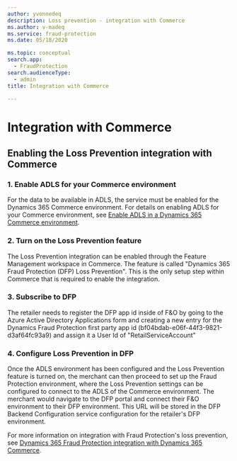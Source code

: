 ```yaml
---
author: yvonnedeq
description: Loss prevention - integration with Commerce
ms.author: v-madeq
ms.service: fraud-protection
ms.date: 05/18/2020

ms.topic: conceptual
search.app: 
  - FraudProtection
search.audienceType:
  - admin
title: Integration with Commerce

---
```



# Integration with Commerce


## Enabling the Loss Prevention integration with Commerce

### 1.	Enable ADLS for your Commerce environment
For the data to be available in ADLS, the service must be enabled for the Dynamics 365 Commerce environment. For details on enabling ADLS for your Commerce environment, see [Enable ADLS in a Dynamics 365 Commerce environment](https://nam06.safelinks.protection.outlook.com/?url=https%3A%2F%2Fdocs.microsoft.com%2Fen-us%2Fdynamics365%2Fcommerce%2Fenable-adls-environment&data=02%7C01%7CVenkat.Ganesan%40microsoft.com%7Ccf5b733b8bfe4b0a8a5808d7f9bba9cd%7C72f988bf86f141af91ab2d7cd011db47%7C1%7C0%7C637252456709418649&sdata=yyr87Ca7vxWSiaHT9b5v6zqKsD1MTs3zORC%2B0UZFaRo%3D&reserved=0).

### 2.	Turn on the Loss Prevention feature
The Loss Prevention integration can be enabled through the Feature Management workspace in Commerce. The feature is called "Dynamics 365 Fraud Protection (DFP) Loss Prevention". This is the only setup step within Commerce that is required to enable the integration.

### 3.	Subscribe to DFP
The retailer needs to register the DFP app id inside of F&O by going to the Azure Active Directory Applications form and creating a new entry for the Dynamics Fraud Protection first party app id (bf04bdab-e06f-44f3-9821-d3af64fc93a9) and assign it a User Id of "RetailServiceAccount"


### 4.	Configure Loss Prevention in DFP

Once the ADLS environment has been configured and the Loss Prevention feature is turned on, the merchant can then proceed to set up the Fraud Protection environment, where the Loss Prevention settings can be configured to connect to the ADLS of the Commerce environment. The merchant would navigate to the DFP portal and connect their F&O environment to their DFP environment. This URL will be stored in the DFP Backend Configuration service configuration for the retailer's DFP environment. 

For more information on integration with Fraud Protection's loss prevention, see [Dynamics 365 Fraud Protection integration with Dynamics 365 Commerce](https://docs.microsoft.com/en-us/dynamics365/commerce/dev-itpro/DFP).


